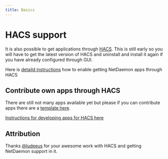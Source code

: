 ```yaml
---
title: Basics
---
```

# HACS support

It is also possible to get applications through [HACS](https://hacs.xyz/). This is still early so you will have to get the latest version of HACS and uninstall and install it again if you have already configured through GUI.

Here is [detaild instructions](https://hacs.xyz/docs/categories/netdaemon_apps) how to enable getting NetDaemon apps through HACS

## Contribute own apps through HACS

There are still not many apps available yet but please if you can contribute apps there are a [template here](https://github.com/net-daemon/netdaemon-app-template).

[Instructions for developing apps for HACS here](https://hacs.xyz/docs/publish/netdaemon)

## Attribution

Thanks [@ludeeus](https://github.com/ludeeus) for your awesome work with HACS and getting NetDaemon support in it.
